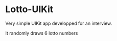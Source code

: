 # Lotto-UIKit

Very simple UIKit app developped for an interview. 

It randomly draws 6 lotto numbers 
